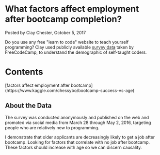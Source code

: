 <h1> What factors affect employment after bootcamp completion? </h1>
Posted by Clay Chester, October 5, 2017

Do you use any free "learn to code" website to teach yourself programming? Clay used publicly available [survey data](https://github.com/freeCodeCamp/2016-new-coder-survey) taken by FreeCodeCamp, to understand the demographic of self-taught coders.


<h1> Contents </h1>
[factors affect employment after bootcamp](https://www.kaggle.com/chessybo/bootcamp-success-vs-age)



<h2> About the Data </h2>

The survey was conducted anonymously and published on the web and promoted via social media from March 28 through May 2, 2016, targeting people who are relatively new to programming.

I demonstrate that older applicants are decreasingly likely to get a job after bootcamp. Looking for factors that correlate with no job after bootcamp. These factors should increase with age so we can discern causality.
